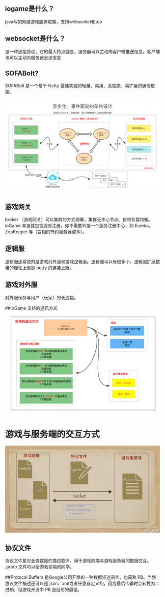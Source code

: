 ## iogame是什么？
java写的网络游戏服务框架，支持websocket和tcp

## websocket是什么？
是一种通信协议，它的最大特点就是，服务器可以主动向客户端推送信息，客户端也可以主动向服务器发送信息

## SOFABolt?
SOFABolt 是一个基于 Netty 最佳实践的轻量、易用、高性能、易扩展的通信框架。

![img.png](img.png)

## 游戏网关
broker （游戏网关）可以集群的方式部署，集群无中心节点、自带负载均衡。ioGame 本身就包含服务注册，你不需要外接一个服务注册中心，如 Eureka，ZooKeeper 等（变相的节约服务器成本）。

## 逻辑服
逻辑服通常说的是游戏对外服和游戏逻辑服。逻辑服可以有很多个，逻辑服扩展数量的理论上限是 netty 的连接上限。

## 游戏对外服
对外服保持与用户（玩家）的长连接。

##ioGame 支持的通讯方式
![img_1.png](img_1.png)


# 游戏与服务端的交互方式
![img_2.png](img_2.png)

## 协议文件
协议文件是对业务数据的描述载体，用于游戏前端与游戏服务器的数据交互。
.proto 文件可以给游戏前端的同学。

##Protocol Buffers 
是Google公司开发的一种数据描述语言，也简称 PB。当然协议文件描述还可以是 json、xml或者任意自定义的，因为最后传输时会转换为二进制，但游戏开发中 PB 是目前的最佳。

